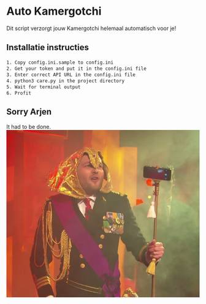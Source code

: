 # Auto Kamergotchi

Dit script verzorgt jouw Kamergotchi helemaal automatisch voor je!

## Installatie instructies

```
1. Copy config.ini.sample to config.ini
2. Get your token and put it in the config.ini file
3. Enter correct API URL in the config.ini file
4. python3 care.py in the project directory
5. Wait for terminal output
6. Profit
```

## Sorry Arjen
It had to be done.
![Farao der Nederlanden](doc/Farao-der-Nederlanden.jpg)